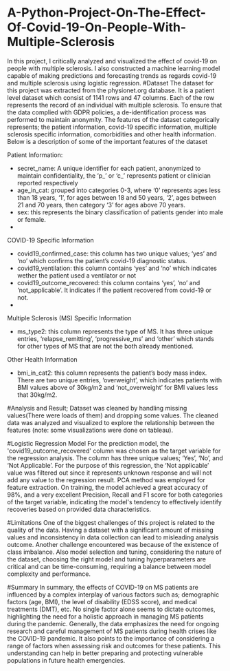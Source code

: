 # A-Python-Project-On-The-Effect-Of-Covid-19-On-People-With-Multiple-Sclerosis
In this project, I critically analyzed and visualized the effect of covid-19 on people with multiple sclerosis. I also constructed a machine learning model capable of making predictions and forecasting trends as regards covid-19 and multiple sclerosis using logistic regression.
#Dataset
The dataset for this project was extracted from the physionet.org database. It is a patient level dataset which consist of 1141 rows and 47 columns. Each of the row
represents the record of an individual with multiple sclerosis. To ensure that the data complied with GDPR policies, a de-identification process was performed to maintain
anonymity. The features of the dataset categorically represents; the patient information, covid-19 specific information, multiple sclerosis specific information, comorbidities and other health information. Below is a description of some of the important features of the dataset

Patient Information:
- secret_name: A unique identifier for each patient, anonymized to maintain confidentiality, the ‘p_’ or ‘c_’ represents patient or clinician reported respectively
- age_in_cat: grouped into categories 0-3, where ‘0’ represents ages less than 18 years, ‘1’, for ages between 18 and 50 years, ‘2’, ages between 21 and 70 years, then
category ‘3’ for ages above 70 years.
- sex: this represents the binary classification of patients gender into male or female.
- 
COVID-19 Specific Information
- covid19_confirmed_case: this column has two unique values; ‘yes’ and ‘no’ which confirms the patient’s covid-19 diagnostic status.
- covid19_ventilation: this column contains ‘yes’ and ‘no’ which indicates wether the patient used a ventilator or not
- covid19_outcome_recovered: this column contains ‘yes’, ‘no’ and ‘not_applicable’. It indicates if the patient recovered from covid-19 or not.
- 
Multiple Sclerosis (MS) Specific Information
- ms_type2: this column represents the type of MS. It has three unique entries, ‘relapse_remitting’, ‘progressive_ms’ and ‘other’ which stands for other types of MS
that are not the both already mentioned.

Other Health Information
- bmi_in_cat2: this column represents the patient’s body mass index. There are two unique entries, ‘overweight’, which indicates patients with BMI values above of
30kg/m2 and ‘not_overweight’ for BMI values less that 30kg/m2.

#Analysis and Result;
Dataset was cleaned by handling missing values(There were loads of them) and dropping some values. The cleaned data was analyzed and visualized to explore the relationship between the features (note: some visualizations were done on tableau).

#Logistic Regression Model
For the prediction  model, the 'covid19_outcome_recovered' column was chosen as the target variable for the regression analysis. The column has three unique values; ‘Yes’, ‘No’, and ‘Not Applicable’. For the purpose of this regression, the ‘Not applicable’ value was filtered out since it
represents unknown response and will not add any value to the regression result. PCA method was employed for feature extraction. On training, the model achieved a great accuracy of 98%, and a very excellent Precision, Recall and F1 score for both categories of the target variable, indicating the model's tendency to effectively identify
recoveries based on  provided data characteristics.

#Limitations
One of the biggest challenges of this project is related to the quality of the data. Having a dataset with a significant amount of missing values and inconsistency in data collection can lead to misleading analysis outcome. Another challenge encountered was because of the existence of class imbalance. Also model selection and tuning, considering the nature of the dataset, choosing the right model and tuning hyperparameters are critical and can be time-consuming, requiring a balance between model complexity and performance.

#Summary
In summary, the effects of COVID-19 on MS patients are influenced by a complex interplay of various factors such as; demographic factors (age, BMI), the level of disability (EDSS score), and medical treatments (DMT), etc. No single factor alone seems to dictate outcomes, highlighting the need for a holistic approach in managing MS patients during the pandemic. Generally, the data emphasizes the need for ongoing research and careful management of MS patients during health crises like the COVID-19 pandemic. It also points to the importance of considering a range of factors when assessing risk and outcomes for these patients. This understanding can help in better preparing and protecting vulnerable populations in future health emergencies.
